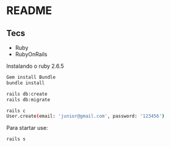 # README

## Tecs
- Ruby
- RubyOnRails


Instalando o ruby 2.6.5

 ```bash
Gem install Bundle
bundle install

rails db:create
rails db:migrate

rails c
User.create(email: 'junior@gmail.com', password: '123456')

 ```
Para startar use:

 ```bash
rails s
 ```
